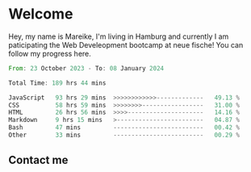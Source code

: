 # Welcome

Hey, my name is Mareike, I'm living in Hamburg and currently I am paticipating the Web Develeopment bootcamp at neue fische!
You can follow my progress here.

<!--START_SECTION:waka-->

```rust
From: 23 October 2023 - To: 08 January 2024

Total Time: 189 hrs 44 mins

JavaScript   93 hrs 29 mins  >>>>>>>>>>>>-------------   49.13 %
CSS          58 hrs 59 mins  >>>>>>>>-----------------   31.00 %
HTML         26 hrs 56 mins  >>>>---------------------   14.16 %
Markdown     9 hrs 15 mins   >------------------------   04.87 %
Bash         47 mins         -------------------------   00.42 %
Other        33 mins         -------------------------   00.29 %
```

<!--END_SECTION:waka-->

## Contact me



